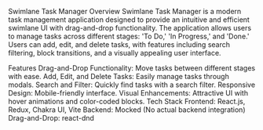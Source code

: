 Swimlane Task Manager
Overview
Swimlane Task Manager is a modern task management application designed to provide an intuitive and efficient swimlane UI with drag-and-drop functionality. The application allows users to manage tasks across different stages: 'To Do,' 'In Progress,' and 'Done.' Users can add, edit, and delete tasks, with features including search filtering, block transitions, and a visually appealing user interface.

Features
Drag-and-Drop Functionality: Move tasks between different stages with ease.
Add, Edit, and Delete Tasks: Easily manage tasks through modals.
Search and Filter: Quickly find tasks with a search filter.
Responsive Design: Mobile-friendly interface.
Visual Enhancements: Attractive UI with hover animations and color-coded blocks.
Tech Stack
Frontend: React.js, Redux, Chakra UI, Vite
Backend: Mocked (No actual backend integration)
Drag-and-Drop: react-dnd


